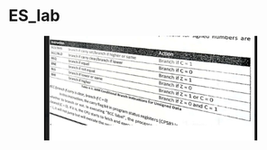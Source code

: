 # ES_lab

<p align="center">
  <img src="./images/WhatsApp Image 2020-05-31 at 8.18.52 PM.jpeg" width=75% height=75% />
</p>
